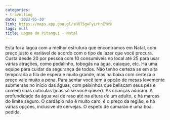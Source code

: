 ```yaml
---
categories:
- travelling
date: '2023-05-30'
link: https://maps.app.goo.gl/sHRT5gwFyLrhnEYW9
tags: null
title: Lagoa de Pitangui - Natal
---
```


Esta foi a lagoa com a melhor estrutura que encontramos em Natal, com preço justo e variável de acordo com o tipo de lazer que você procura. Custa desde 20 por pessoa com 10 consumíveis no local até 25 para usar várias atrações, como pedalinho, tobogãs na água, caiaque, etc. Há uma equipe para cuidar da segurança de todos. Não tenho certeza se em alta temporada a fila de espera é muito grande, mas na baixa com certeza o preço vale muito a pena. Para sentar você tem a opção de mesas levemente submersas no início das águas, com peixinhos que beliscam seus pés e comem suas cutículas (mas só se você quiser). As crianças adoram. A profundidade da água vai de raso até na altura de um adulto, e há marcas do limite seguro. O cardápio não é muito caro, é o preço da região, e há várias opções, inclusive de cervejas. O espeto de camarão é uma boa pedida.

